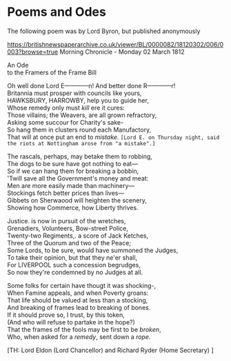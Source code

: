 # Poems and Odes


The following poem was by Lord Byron, but published anonymously

https://britishnewspaperarchive.co.uk/viewer/BL/0000082/18120302/006/0003?browse=true
Morning Chronicle - Monday 02 March 1812

An Ode  
to the Framers of the Frame Bill

Oh well done Lord E————n! And better done R————r!  
Britannia must prosper with councils like yours,  
HAWKSBURY, HARROWBY, help you to guide her,  
Whose remedy only must *kill* ere it cures:  
Those villains; the Weavers, are all grown refractory,  
Asking some succour for Charity's sake-  
So hang them in clusters round each Manufactory,  
That will at once put an end to *mistake*. `[Lord E. on Thursday night, said the riots at Nottingham arose from "a mistake".]`

The rascals, perhaps, may betake them to robbing,  
The dogs to be sure have got nothing to eat—  
So if we can hang them for breaking a bobbin,  
'Twill save all the Government's money and meat:  
Men are more easily made than machinery—  
Stockings fetch better prices than lives—  
Gibbets on Sherwaood will heighten the scenery,  
Showing how Commerce, how Liberty thrives.

Justice. is now in pursuit of the wretches,  
Grenadiers, Volunteers, Bow-street Police,  
Twenty-two Regiments,. a score of Jack Ketches,  
Three of the Quorum and two of the Peace;  
Some Lords, to be sure, would have summoned the Judges,  
To take their opinion, but that they ne'er shall,  
For LIVERPOOL such a concession begrudges,  
So now they're condemned by no Judges at all.

Some folks for certain have thougt it was shocking-,  
When Famine appeals, and when Poverty groans:  
That life should be valued at less than a stocking,  
And breaking of frames lead to breaking of bones.  
If it should prove so, I trust, by this token,  
(And who will refuse to partake in the hope?)  
That the frames of the fools may be first to be *broken*,  
Who, when asked for a *remedy*, sent down a *rope*.


[TH: Lord Eldon (Lord Chancellor) and Richard Ryder (Home Secretary) ]